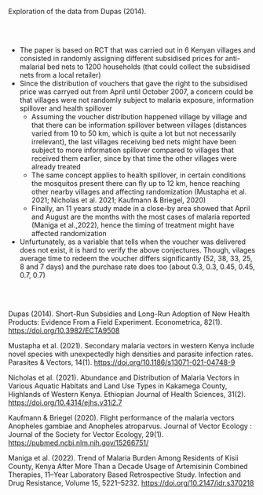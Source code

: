 Exploration of the data from Dupas (2014). 

<br><br>

- The paper is based on RCT that was carried out in 6 Kenyan villages and consisted in randomly assigning different subsidised prices for anti-malarial bed nets to 1200 households (that could collect the subsidised nets from a local retailer)
- Since the distribution of vouchers that gave the right to the subsidised price was carryed out from April until October 2007, a concern could be that villages were not randomly subject to malaria exposure, information spillover and health spillover
  - Assuming the voucher distribution happened village by village and that there can be information spillover between villages (distances varied from 10 to 50 km, which is quite a lot but not necessarily irrelevant), the last villages receiving bed nets might have been subject to more information spillover compared to villages that received them earlier, since by that time the other villages were already treated
  - The same concept applies to health spillover, in certain conditions the mosquitos present there can fly up to 12 km, hence reaching other nearby villages and affecting randomization (Mustapha et al. 2021; Nicholas et al. 2021; Kaufmann & Briegel, 2020)
  - Finally, an 11 years study made in a close-by area showed that April and August are the months with the most cases of malaria reported (Maniga et al.,2022), hence the timing of treatment might have affected randomization
- Unfurtunately, as a variable that tells when the voucher was delivered does not exist, it is hard to verify the above conjectures. Though, vilages average time to redeem the voucher differs significantly (52, 38, 33, 25, 8 and 7 days) and the purchase rate does too (about 0.3, 0.3, 0.45, 0.45, 0.7, 0.7)

<br><br>

Dupas (2014). Short-Run Subsidies and Long-Run Adoption of New Health Products: Evidence From a Field Experiment. Econometrica, 82(1). https://doi.org/10.3982/ECTA9508

Mustapha et al. (2021). Secondary malaria vectors in western Kenya include novel species with unexpectedly high densities and parasite infection rates. Parasites & Vectors, 14(1). https://doi.org/10.1186/s13071-021-04748-9 

Nicholas et al. (2021). Abundance and Distribution of Malaria Vectors in Various Aquatic Habitats and Land Use Types in Kakamega County, Highlands of Western Kenya. Ethiopian Journal of Health Sciences, 31(2). https://doi.org/10.4314/ejhs.v31i2.7 

Kaufmann & Briegel (2020). Flight performance of the malaria vectors Anopheles gambiae and Anopheles atroparvus. Journal of Vector Ecology : Journal of the Society for Vector Ecology, 29(1). https://pubmed.ncbi.nlm.nih.gov/15266751/ 

Maniga et al. (2022). Trend of Malaria Burden Among Residents of Kisii County, Kenya After More Than a Decade Usage of Artemisinin Combined Therapies, 11–Year Laboratory Based Retrospective Study. Infection and Drug Resistance, Volume 15, 5221–5232. https://doi.org/10.2147/idr.s370218 



‌

‌
